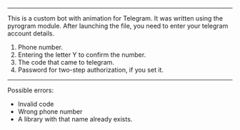 -----
This is a custom bot with animation for Telegram. 
It was written using the pyrogram module.
After launching the file, you need to enter your telegram account details.
1) Phone number.
2) Entering the letter Y to confirm the number.
3) The code that came to telegram.
4) Password for two-step authorization, if you set it.
-----

Possible errors:
- Invalid code
- Wrong phone number
- A library with that name already exists.
